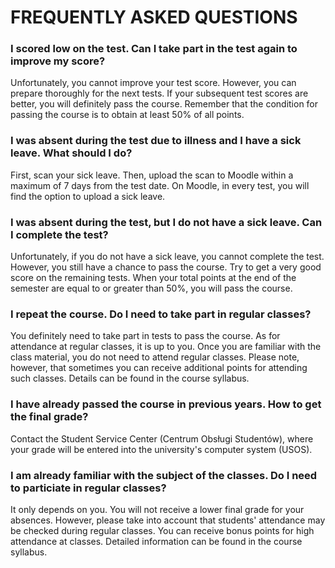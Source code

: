 # FREQUENTLY ASKED QUESTIONS

### I scored low on the test. Can I take part in the test again to improve my score?
   
Unfortunately, you cannot improve your test score. However, you can prepare thoroughly for the next tests. If your subsequent test scores are better, you will definitely pass the course. Remember that the condition for passing the course is to obtain at least 50% of all points.

### I was absent during the test due to illness and I have a sick leave. What should I do?

First, scan your sick leave. Then, upload the scan to Moodle within a maximum of 7 days from the test date. On Moodle, in every test, you will find the option to upload a sick leave.

### I was absent during the test, but I do not have a sick leave. Can I complete the test?

Unfortunately, if you do not have a sick leave, you cannot complete the test. However, you still have a chance to pass the course. Try to get a very good score on the remaining tests. When your total points at the end of the semester are equal to or greater than 50%, you will pass the course.

### I repeat the course. Do I need to take part in regular classes?

You definitely need to take part in tests to pass the course. As for attendance at regular classes, it is up to you. Once you are familiar with the class material, you do not need to attend regular classes. Please note, however, that sometimes you can receive additional points for attending such classes. Details can be found in the course syllabus.

### I have already passed the course in previous years. How to get the final grade?

Contact the Student Service Center (Centrum Obsługi Studentów), where your grade will be entered into the university's computer system (USOS).

### I am already familiar with the subject of the classes. Do I need to particiate in regular classes?

It only depends on you. You will not receive a lower final grade for your absences. However, please take into account that students' attendance may be checked during regular classes. You can receive bonus points for high attendance at classes. Detailed information can be found in the course syllabus.